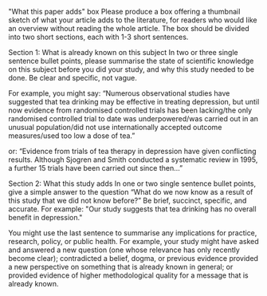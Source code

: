 "What this paper adds" box
Please produce a box offering a thumbnail sketch of what your article adds to the literature, for readers who would like an overview without reading the whole article. The box should be divided into two short sections, each with 1-3 short sentences.

Section 1: What is already known on this subject
In two or three single sentence bullet points, please summarise the state of scientific knowledge on this subject before you did your study, and why this study needed to be done. Be clear and specific, not vague.

For example, you might say: “Numerous observational studies have suggested that tea drinking may be effective in treating depression, but until now evidence from randomised controlled trials has been lacking/the only randomised controlled trial to date was underpowered/was carried out in an unusual population/did not use internationally accepted outcome measures/used too low a dose of tea.”

or: “Evidence from trials of tea therapy in depression have given conflicting results. Although Sjogren and Smith conducted a systematic review in 1995, a further 15 trials have been carried out since then…”

Section 2: What this study adds
In one or two single sentence bullet points, give a simple answer to the question “What do we now know as a result of this study that we did not know before?” Be brief, succinct, specific, and accurate. For example: "Our study suggests that tea drinking has no overall benefit in depression."

You might use the last sentence to summarise any implications for practice, research, policy, or public health. For example, your study might have asked and answered a new question (one whose relevance has only recently become clear); contradicted a belief, dogma, or previous evidence provided a new perspective on something that is already known in general; or provided evidence of higher methodological quality for a message that is already known.